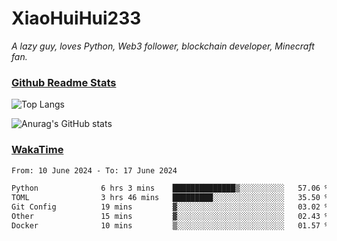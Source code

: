 # XiaoHuiHui233

*A lazy guy, loves Python, Web3 follower, blockchain developer, Minecraft fan.*

### [Github Readme Stats](https://github.com/anuraghazra/github-readme-stats)

![Top Langs](https://github-readme-stats.vercel.app/api/top-langs/?username=XiaoHuiHui233&layout=compact&theme=github_dark)

![Anurag's GitHub stats](https://github-readme-stats.vercel.app/api?username=XiaoHuiHui233&show_icons=true&theme=github_dark)

### [WakaTime](https://wakatime.com)

<!--START_SECTION:waka-->

```txt
From: 10 June 2024 - To: 17 June 2024

Python              6 hrs 3 mins    ██████████████▒░░░░░░░░░░   57.06 %
TOML                3 hrs 46 mins   █████████░░░░░░░░░░░░░░░░   35.50 %
Git Config          19 mins         ▓░░░░░░░░░░░░░░░░░░░░░░░░   03.02 %
Other               15 mins         ▓░░░░░░░░░░░░░░░░░░░░░░░░   02.43 %
Docker              10 mins         ▒░░░░░░░░░░░░░░░░░░░░░░░░   01.57 %
```

<!--END_SECTION:waka-->
